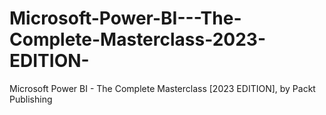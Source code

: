 # Microsoft-Power-BI---The-Complete-Masterclass-2023-EDITION-
Microsoft Power BI - The Complete Masterclass [2023 EDITION], by Packt Publishing
